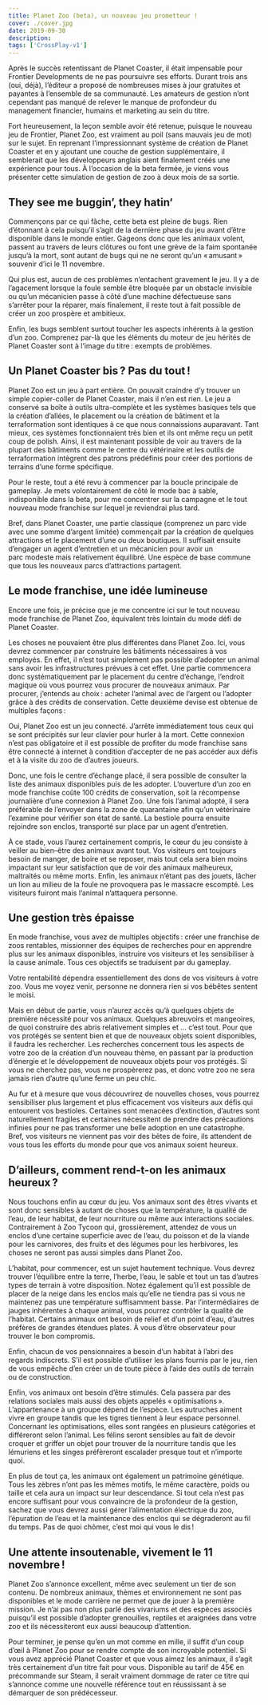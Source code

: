 ```yaml
---
title: Planet Zoo (beta), un nouveau jeu prometteur !
cover: ./cover.jpg
date: 2019-09-30
description: 
tags: ['CrossPlay-v1']
---
```

Après le succès retentissant de Planet Coaster, il était impensable pour Frontier Developments de ne pas poursuivre ses efforts. Durant trois ans (oui, déjà), l’éditeur a proposé de nombreuses mises à jour gratuites et payantes à l’ensemble de sa communauté. Les amateurs de gestion n’ont cependant pas manqué de relever le manque de profondeur du management financier, humains et marketing au sein du titre. 

Fort heureusement, la leçon semble avoir été retenue, puisque le nouveau jeu de Frontier, Planet Zoo, est vraiment au poil (sans mauvais jeu de mot) sur le sujet. En reprenant l’impressionnant système de création de Planet Coaster et en y ajoutant une couche de gestion supplémentaire, il semblerait que les développeurs anglais aient finalement créés une expérience pour tous. À l’occasion de la beta fermée, je viens vous présenter cette simulation de gestion de zoo à deux mois de sa sortie. 

## They see me buggin’, they hatin‘ 
Commençons par ce qui fâche, cette beta est pleine de bugs. Rien d’étonnant à cela puisqu’il s’agit de la dernière phase du jeu avant d’être disponible dans le monde entier. Gageons donc que les animaux volent, passent au travers de leurs clôtures ou font une grève de la faim spontanée jusqu’à la mort, sont autant de bugs qui ne ne seront qu’un « amusant » souvenir d’ici le 11 novembre.  

Qui plus est, aucun de ces problèmes n’entachent gravement le jeu. Il y a de l’agacement lorsque la foule semble être bloquée par un obstacle invisible ou qu’un mécanicien passe à côté d’une machine défectueuse sans s’arrêter pour la réparer, mais finalement, il reste tout à fait possible de créer un zoo prospère et ambitieux. 

Enfin, les bugs semblent surtout toucher les aspects inhérents à la gestion d’un zoo. Comprenez par-là que les éléments du moteur de jeu hérités de Planet Coaster sont à l’image du titre : exempts de problèmes. 

## Un Planet Coaster bis ? Pas du tout ! 
Planet Zoo est un jeu à part entière. On pouvait craindre d’y trouver un simple copier-coller de Planet Coaster, mais il n’en est rien. Le jeu a conservé sa boîte à outils ultra-complète et les systèmes basiques tels que la création d’allées, le placement ou la création de bâtiment et la terraformation sont identiques à ce que nous connaissions auparavant. Tant mieux, ces systèmes fonctionnaient très bien et ils ont même reçu un petit coup de polish. Ainsi, il est maintenant possible de voir au travers de la plupart des bâtiments comme le centre du vétérinaire et les outils de terraformation intègrent des patrons prédéfinis pour créer des portions de terrains d’une forme spécifique. 

Pour le reste, tout a été revu à commencer par la boucle principale de gameplay. Je mets volontairement de côté le mode bac à sable, indisponible dans la beta, pour me concentrer sur la campagne et le tout nouveau mode franchise sur lequel je reviendrai plus tard. 

Bref, dans Planet Coaster, une partie classique (comprenez un parc vide avec une somme d’argent limitée) commençait par la création de quelques attractions et le placement d’une ou deux boutiques. Il suffisait ensuite d’engager un agent d’entretien et un mécanicien pour avoir un parc modeste mais relativement équilibré. Une espèce de base commune que tous les nouveaux parcs d’attractions partagent.  

## Le mode franchise, une idée lumineuse 
Encore une fois, je précise que je me concentre ici sur le tout nouveau mode franchise de Planet Zoo, équivalent très lointain du mode défi de Planet Coaster. 

Les choses ne pouvaient être plus différentes dans Planet Zoo. Ici, vous devrez commencer par construire les bâtiments nécessaires à vos employés. En effet, il n’est tout simplement pas possible d’adopter un animal sans avoir les infrastructures prévues à cet effet. Une partie commencera donc systématiquement par le placement du centre d’échange, l’endroit magique où vous pourrez vous procurer de nouveaux animaux. Par procurer, j’entends au choix : acheter l’animal avec de l’argent ou l’adopter grâce à des crédits de conservation. Cette deuxième devise est obtenue de multiples façons :

Oui, Planet Zoo est un jeu connecté. J’arrête immédiatement tous ceux qui se sont précipités sur leur clavier pour hurler à la mort. Cette connexion n’est pas obligatoire et il est possible de profiter du mode franchise sans être connecté à internet à condition d’accepter de ne pas accéder aux défis et à la visite du zoo de d’autres joueurs. 

Donc, une fois le centre d’échange placé, il sera possible de consulter la liste des animaux disponibles puis de les adopter. L’ouverture d’un zoo en mode franchise coûte 100 crédits de conservation, soit la récompense journalière d’une connexion à Planet Zoo. Une fois l’animal adopté, il sera préférable de l’envoyer dans la zone de quarantaine afin qu’un vétérinaire l’examine pour vérifier son état de santé. La bestiole pourra ensuite rejoindre son enclos, transporté sur place par un agent d’entretien. 

À ce stade, vous l’aurez certainement compris, le cœur du jeu consiste à veiller au bien–être des animaux avant tout. Vos visiteurs ont toujours besoin de manger, de boire et se reposer, mais tout cela sera bien moins impactant sur leur satisfaction que de voir des animaux malheureux, maltraités ou même morts. Enfin, les animaux n’étant pas des jouets, lâcher un lion au milieu de la foule ne provoquera pas le massacre escompté. Les visiteurs fuiront mais l’animal n’attaquera personne. 

## Une gestion très épaisse 
En mode franchise, vous avez de multiples objectifs : créer une franchise de zoos rentables, missionner des équipes de recherches pour en apprendre plus sur les animaux disponibles, instruire vos visiteurs et les sensibiliser à la cause animale. Tous ces objectifs se traduisent par du gameplay. 

Votre rentabilité dépendra essentiellement des dons de vos visiteurs à votre zoo. Vous me voyez venir, personne ne donnera rien si vos bébêtes sentent le moisi.  

Mais en début de partie, vous n’aurez accès qu’à quelques objets de première nécessité pour vos animaux. Quelques abreuvoirs et mangeoires, de quoi construire des abris relativement simples et … c’est tout. Pour que vos protégés se sentent bien et que de nouveaux objets soient disponibles, il faudra les rechercher. Les recherches concernent tous les aspects de votre zoo de la création d’un nouveau thème, en passant par la production d’énergie et le développement de nouveaux objets pour vos protégés. Si vous ne cherchez pas, vous ne prospèrerez pas, et donc votre zoo ne sera jamais rien d’autre qu’une ferme un peu chic. 

Au fur et à mesure que vous découvrirez de nouvelles choses, vous pourrez sensibiliser plus largement et plus efficacement vos visiteurs aux défis qui entourent vos bestioles. Certaines sont menacées d’extinction, d’autres sont naturellement fragiles et certaines nécessitent de prendre des précautions infinies pour ne pas transformer une belle adoption en une catastrophe. Bref, vos visiteurs ne viennent pas voir des bêtes de foire, ils attendent de vous tous les efforts du monde pour que vos animaux soient heureux. 

## D’ailleurs, comment rend-t-on les animaux heureux ? 
Nous touchons enfin au cœur du jeu. Vos animaux sont des êtres vivants et sont donc sensibles à autant de choses que la température, la qualité de l’eau, de leur habitat, de leur nourriture ou même aux interactions sociales. Contrairement à Zoo Tycoon qui, grossièrement, attendez de vous un enclos d’une certaine superficie avec de l’eau, du poisson et de la viande pour les carnivores, des fruits et des légumes pour les herbivores, les choses ne seront pas aussi simples dans Planet Zoo. 

L’habitat, pour commencer, est un sujet hautement technique. Vous devrez trouver l’équilibre entre la terre, l’herbe, l’eau, le sable et tout un tas d’autres types de terrain à votre disposition. Notez également qu’il est possible de placer de la neige dans les enclos mais qu’elle ne tiendra pas si vous ne maintenez pas une température suffisamment basse. Par l’intermédiaires de jauges inhérentes à chaque animal, vous pourrez contrôler la qualité de l’habitat. Certains animaux ont besoin de relief et d’un point d’eau, d’autres préfères de grandes étendues plates. À vous d’être observateur pour trouver le bon compromis. 

Enfin, chacun de vos pensionnaires a besoin d’un habitat à l’abri des regards indiscrets. S’il est possible d’utiliser les plans fournis par le jeu, rien de vous empêche d’en créer un de toute pièce à l’aide des outils de terrain ou de construction. 

Enfin, vos animaux ont besoin d’être stimulés. Cela passera par des relations sociales mais aussi des objets appelés « optimisations ». L’appartenance à un groupe dépend de l’espèce. Les autruches aiment vivre en groupe tandis que les tigres tiennent à leur espace personnel. Concernant les optimisations, elles sont rangées en plusieurs catégories et différeront selon l’animal. Les félins seront sensibles au fait de devoir croquer et griffer un objet pour trouver de la nourriture tandis que les lémuriens et les singes préfèreront escalader presque tout et n’importe quoi. 

En plus de tout ça, les animaux ont également un patrimoine génétique. Tous les zèbres n’ont pas les mêmes motifs, le même caractère, poids ou taille et cela aura un impact sur leur descendance. Si tout cela n’est pas encore suffisant pour vous convaincre de la profondeur de la gestion, sachez que vous devrez aussi gérer l’alimentation électrique du zoo, l’épuration de l’eau et la maintenance des enclos qui se dégraderont au fil du temps. Pas de quoi chômer, c’est moi qui vous le dis ! 

## Une attente insoutenable, vivement le 11 novembre ! 
Planet Zoo s’annonce excellent, même avec seulement un tier de son contenu. De nombreux animaux, thèmes et environnement ne sont pas disponibles et le mode carrière ne permet que de jouer à la première mission. Je n’ai pas non plus parlé des vivariums et des espèces associés puisqu’il est possible d’adopter grenouilles, reptiles et araignées dans votre zoo et ils nécessiteront eux aussi beaucoup d’attention. 

Pour terminer, je pense qu’en un mot comme en mille, il suffit d’un coup d’œil à Planet Zoo pour se rendre compte de son incroyable potentiel. Si vous avez apprécié Planet Coaster et que vous aimez les animaux, il s’agit très certainement d’un titre fait pour vous. Disponible au tarif de 45€ en précommande sur Steam, il serait vraiment dommage de rater ce titre qui s’annonce comme une nouvelle référence tout en réussissant à se démarquer de son prédécesseur. 

